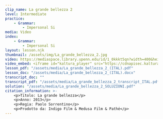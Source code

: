 ```yaml
---
clip_name: La grande bellezza 2
level: Intermediate
practice: 
    - Grammar: 
        - Impersonal Si
media: Video
index: 
    - Grammar: 
        - Impersonal Si
layout: lesson.njk
thumbnail: /assets/img/La_grande_bellezza_2.jpg
video: https://mediaspace.library.upenn.edu/id/1_0kkkt5qn?width=400&height=285&playerId=52628472
video_embed: <iframe id="kaltura_player" src="https://cdnapisec.kaltura.com/p/1147242/sp/114724200/embedIframeJs/uiconf_id/9757771/partner_id/1147242?iframeembed=true&playerId=kaltura_player&entry_id=1_0kkkt5qn&flashvars[streamerType]=auto&amp;flashvars[localizationCode]=en&amp;flashvars[sideBarContainer.plugin]=true&amp;flashvars[sideBarContainer.position]=left&amp;flashvars[sideBarContainer.clickToClose]=true&amp;flashvars[chapters.plugin]=true&amp;flashvars[chapters.layout]=vertical&amp;flashvars[chapters.thumbnailRotator]=false&amp;flashvars[streamSelector.plugin]=true&amp;flashvars[EmbedPlayer.SpinnerTarget]=videoHolder&amp;flashvars[dualScreen.plugin]=true&amp;flashvars[Kaltura.addCrossoriginToIframe]=true&amp;&wid=1_awiwqpvu" width="400" height="285" allowfullscreen webkitallowfullscreen mozAllowFullScreen allow="autoplay *; fullscreen *; encrypted-media *" sandbox="allow-downloads allow-forms allow-same-origin allow-scripts allow-top-navigation allow-pointer-lock allow-popups allow-modals allow-orientation-lock allow-popups-to-escape-sandbox allow-presentation allow-top-navigation-by-user-activation" frameborder="0" title="La_grande_bellezza_2"></iframe>
lesson_pdf: "/assets/media/La_grande_bellezza_2_(ITAL).pdf"
lesson_doc: "/assets/media/La_grande_bellezza_2_(ITAL).docx"
transcript_doc: ""
transcript_pdf: "/assets/media/La_grande_bellezza_2_transcript_ITAL.pdf"
solution: "/assets/media/La_grande_bellezza_2_SOLUZIONI.pdf"
citation_information: >- 
    <p>Titolo: La grande bellezza</p>
    <p>Anno: 2013</p>
    <p>Regia: Paolo Sorrentino</p>
    <p>Prodotto da: Indigo Film & Medusa Film & Pathé</p>
---
```

